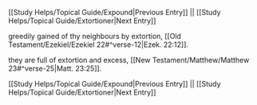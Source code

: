 [[Study Helps/Topical Guide/Expound|Previous Entry]]  ||  [[Study Helps/Topical Guide/Extortioner|Next Entry]]

 greedily gained of thy neighbours by extortion, [[Old Testament/Ezekiel/Ezekiel 22#^verse-12|Ezek. 22:12]].

 they are full of extortion and excess, [[New Testament/Matthew/Matthew 23#^verse-25|Matt. 23:25]].

[[Study Helps/Topical Guide/Expound|Previous Entry]]  ||  [[Study Helps/Topical Guide/Extortioner|Next Entry]]